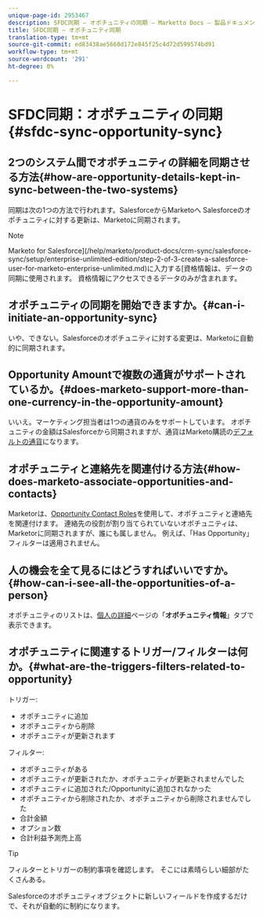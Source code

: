 ```yaml
---
unique-page-id: 2953467
description: SFDC同期 — オポチュニティの同期 — Marketto Docs — 製品ドキュメント
title: SFDC同期 — オポチュニティ同期
translation-type: tm+mt
source-git-commit: ed83438ae5660d172e845f25c4d72d599574bd91
workflow-type: tm+mt
source-wordcount: '291'
ht-degree: 0%

---
```



# SFDC同期：オポチュニティの同期{#sfdc-sync-opportunity-sync}

## 2つのシステム間でオポチュニティの詳細を同期させる方法{#how-are-opportunity-details-kept-in-sync-between-the-two-systems}

同期は次の1つの方法で行われます。SalesforceからMarketoへ Salesforceのオポチュニティに対する更新は、Marketoに同期されます。

>[!NOTE]
>
>Marketo for Salesforce](/help/marketo/product-docs/crm-sync/salesforce-sync/setup/enterprise-unlimited-edition/step-2-of-3-create-a-salesforce-user-for-marketo-enterprise-unlimited.md)に入力する[資格情報は、データの同期に使用されます。 資格情報にアクセスできるデータのみが含まれます。

## オポチュニティの同期を開始できますか。{#can-i-initiate-an-opportunity-sync}

いや、できない。Salesforceのオポチュニティに対する変更は、Marketoに自動的に同期されます。

## Opportunity Amountで複数の通貨がサポートされているか。{#does-marketo-support-more-than-one-currency-in-the-opportunity-amount}

いいえ。マーケティング担当者は1つの通貨のみをサポートしています。 オポチュニティの金額はSalesforceから同期されますが、通貨はMarketo購読の[デフォルトの通貨](/help/marketo/product-docs/administration/settings/set-default-location-settings-for-a-subscription.md#set-the-default-currency-settings-for-a-subscription)になります。

## オポチュニティと連絡先を関連付ける方法{#how-does-marketo-associate-opportunities-and-contacts}

Marketorは、[Opportunity Contact Roles](https://help.salesforce.com/HTViewHelpDoc?id=contactroles.htm)を使用して、オポチュニティと連絡先を関連付けます。 連絡先の役割が割り当てられていないオポチュニティは、Marketorに同期されますが、誰にも属しません。 例えば、「Has Opportunity」フィルターは適用されません。

## 人の機会を全て見るにはどうすればいいですか。{#how-can-i-see-all-the-opportunities-of-a-person}

オポチュニティのリストは、[個人の詳細](/help/marketo/product-docs/core-marketo-concepts/smart-lists-and-static-lists/managing-people-in-smart-lists/using-the-person-detail-page.md)ページの「**オポチュニティ情報**」タブで表示できます。

## オポチュニティに関連するトリガー/フィルターは何か。{#what-are-the-triggers-filters-related-to-opportunity}

トリガー:

* オポチュニティに追加
* オポチュニティから削除
* オポチュニティが更新されます

フィルター:

* オポチュニティがある
* オポチュニティが更新されたか、オポチュニティが更新されませんでした
* オポチュニティに追加された/Opportunityに追加されなかった
* オポチュニティから削除されたか、オポチュニティから削除されませんでした
* 合計金額
* オプション数
* 合計利益予測売上高

>[!TIP]
>
>フィルターとトリガーの制約事項を確認します。 そこには素晴らしい細部がたくさんある。
>
>Salesforceのオポチュニティオブジェクトに新しいフィールドを作成するだけで、それが自動的に制約になります。
